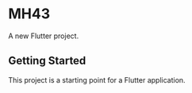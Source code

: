 # MH43

A new Flutter project.

## Getting Started

This project is a starting point for a Flutter application.


